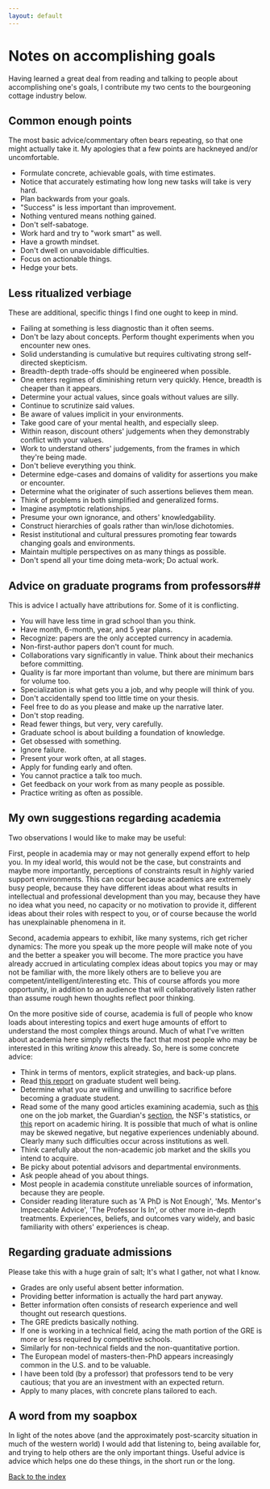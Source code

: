 ```yaml
---
layout: default
---
```


# Notes on accomplishing goals #
Having learned a great deal from reading and talking to people about accomplishing one's goals, I contribute my two cents to the bourgeoning cottage industry below.

## Common enough points ##
The most basic advice/commentary often bears repeating, so that one might actually take it. My apologies that a few points are hackneyed and/or uncomfortable.

 - Formulate concrete, achievable goals, with time estimates.
 - Notice that accurately estimating how long new tasks will take is very hard.
 - Plan backwards from your goals.
 - "Success" is less important than improvement.
 - Nothing ventured means nothing gained.
 - Don't self-sabatoge.
 - Work hard and try to "work smart" as well.
 - Have a growth mindset.
 - Don't dwell on unavoidable difficulties.
 - Focus on actionable things.
 - Hedge your bets.

## Less ritualized verbiage ##
These are additional, specific things I find one ought to keep in mind.

 - Failing at something is less diagnostic than it often seems.
 - Don't be lazy about concepts. Perform thought experiments when you encounter new ones.
 - Solid understanding is cumulative but requires cultivating strong self-directed skepticism.
 - Breadth-depth trade-offs should be engineered when possible.
 - One enters regimes of diminishing return very quickly. Hence, breadth is cheaper than it appears.
 - Determine your actual values, since goals without values are silly.
 - Continue to scrutinize said values.
 - Be aware of values implicit in your environments.
 - Take good care of your mental health, and especially sleep.
 - Within reason, discount others' judgements when they demonstrably conflict with your values.
 - Work to understand others' judgements, from the frames in which they're being made.
 - Don't believe everything you think.
 - Determine edge-cases and domains of validity for assertions you make or encounter.
 - Determine what the originater of such assertions believes them mean.
 - Think of problems in both simplified and generalized forms.
 - Imagine asymptotic relationships.
 - Presume your own ignorance, and others' knowledgability.
 - Construct hierarchies of goals rather than win/lose dichotomies.
 - Resist institutional and cultural pressures promoting fear towards changing goals and environments.
 - Maintain multiple perspectives on as many things as possible.
 - Don't spend all your time doing meta-work; Do actual work.

## Advice on graduate programs from professors##
This is advice I actually have attributions for. Some of it is conflicting.

 - You will have less time in grad school than you think.
 - Have month, 6-month, year, and 5 year plans.
 - Recognize: papers are the only accepted currency in academia.
 - Non-first-author papers don't count for much.
 - Collaborations vary significantly in value. Think about their mechanics before committing.
 - Quality is far more important than volume, but there are minimum bars for volume too.
 - Specialization is what gets you a job, and why people will think of you.
 - Don't accidentally spend too little time on your thesis.
 - Feel free to do as you please and make up the narrative later.
 - Don't stop reading.
 - Read fewer things, but very, very carefully.
 - Graduate school is about building a foundation of knowledge.
 - Get obsessed with something.
 - Ignore failure.
 - Present your work often, at all stages.
 - Apply for funding early and often.
 - You cannot practice a talk too much.
 - Get feedback on your work from as many people as possible.
 - Practice writing as often as possible.

## My own suggestions regarding academia ##
Two observations I would like to make may be useful:

First, people in academia may or may not generally expend effort to help you. In my ideal world, this would not be the case, but constraints and maybe more importantly, perceptions of constraints result in _highly_ varied support environments. This can occur because academics are extremely busy people, because they have different ideas about what results in intellectual and professional development than you may, because they have no idea what you need, no capacity or no motivation to provide it, different ideas about their roles with respect to you, or of course because the world has unexplainable phenomena in it.

Second, academia appears to exhibit, like many systems, rich get richer dynamics: The more you speak up the more people will make note of you and the better a speaker you will become. The more practice you have already accrued in articulating complex ideas about topics you may or may not be familiar with, the more likely others are to believe you are competent/intelligent/interesting etc. This of course affords you more opportunity, in addition to an audience that will collaboratively listen rather than assume rough hewn thoughts reflect poor thinking.

On the more positive side of course, academia is full of people who know loads about interesting topics and exert huge amounts of effort to understand the most complex things around. Much of what I've written about academia here simply reflects the fact that most people who may be interested in this writing _know_ this already. So, here is some concrete advice:

 - Think in terms of mentors, explicit strategies, and back-up plans.
 - Read [this report](http://ga.berkeley.edu/wp-content/uploads/2015/04/wellbeingreport_2014.pdf) on graduate student well being.
 - Determine what you are willing and unwilling to sacrifice before becoming a graduate student.
 - Read some of the many good articles examining academia, such as [this](https://www.theatlantic.com/education/archive/2016/04/bad-job-market-phds/479205/) one on the job market, the Guardian's [section](https://www.theguardian.com/higher-education-network/series/academics-anonymous), the NSF's statistics, or [this](http://www.sciencemag.org/careers/2016/03/how-prestige-shapes-professoriate) report on academic hiring. It is possible that much of what is online may be skewed negative, but negative experiences undeniably abound. Clearly many such difficulties occur across institutions as well.
 - Think carefully about the non-academic job market and the skills you intend to acquire.
 - Be picky about potential advisors and departmental environments.
 - Ask people ahead of you about things.
 - Most people in academia constitute unreliable sources of information, because they are people.
 - Consider reading literature such as 'A PhD is Not Enough', 'Ms. Mentor's Impeccable Advice', 'The Professor Is In', or other more in-depth treatments. Experiences, beliefs, and outcomes vary widely, and basic familiarity with others' experiences is cheap.


## Regarding graduate admissions ##
Please take this with a huge grain of salt; It's what I gather, not what I know.

 - Grades are only useful absent better information.
 - Providing better information is actually the hard part anyway.
 - Better information often consists of research experience and well thought out research questions.
 - The GRE predicts basically nothing.
 - If one is working in a technical field, acing the math portion of the GRE is more or less required by competitive schools.
 - Similarly for non-technical fields and the non-quantitative portion.
 - The European model of masters-then-PhD appears increasingly common in the U.S. and to be valuable.
 - I have been told (by a professor) that professors tend to be very cautious; that you are an investment with an expected return.
 - Apply to many places, with concrete plans tailored to each.

## A word from my soapbox ##
In light of the notes above (and the approximately post-scarcity situation in much of the western world) I would add that listening to, being available for, and trying to help others are the only important things. Useful advice is advice which helps one do these things, in the short run or the long.

[Back to the index](../index)
